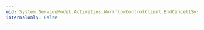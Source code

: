 ```yaml
---
uid: System.ServiceModel.Activities.WorkflowControlClient.EndCancel(System.IAsyncResult)
internalonly: False
---
```

